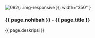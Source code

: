 ---
---

![092](/static/img/hibahcms/092.png){: .img-responsive }{: width="350" }

### {{ page.nohibah }} - {{ page.title }}

{{ page.deskripsi }}
